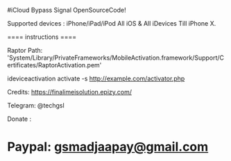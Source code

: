 #iCloud Bypass Signal OpenSourceCode!


Supported devices : iPhone/iPad/iPod  All iOS & All iDevices Till iPhone X.

==== instructions ====

Raptor Path: 'System/Library/PrivateFrameworks/MobileActivation.framework/Support/Certificates/RaptorActivation.pem'


ideviceactivation activate -s http://example.com/activator.php 


Credits: https://finalimeisolution.epizy.com/

Telegram: @techgsl

Donate :


# Paypal: gsmadjaapay@gmail.com
